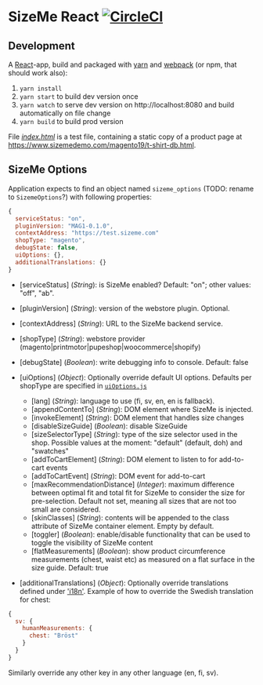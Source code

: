 # SizeMe React [![CircleCI](https://circleci.com/gh/SizeMeCom/sizeme-react.svg?style=svg)](https://circleci.com/gh/SizeMeCom/sizeme-react)

## Development

A [React](https://facebook.github.io/react/)-app, build and packaged with [yarn](https://yarnpkg.com) and [webpack](https://webpack.js.org/) (or npm, that should work also):

1. `yarn install`
2. `yarn start` to build dev version once
3. `yarn watch` to serve dev version on http://localhost:8080 and build automatically on file change
3. `yarn build` to build prod version

File [_index.html_](http://localhost:8080) is a test file, containing a static copy of a product page at 
https://www.sizemedemo.com/magento19/t-shirt-db.html.  

## SizeMe Options

Application expects to find an object named `sizeme_options` (TODO: rename to `SizemeOptions`?) with following properties:

```javascript
{
  serviceStatus: "on",
  pluginVersion: "MAG1-0.1.0",
  contextAddress: "https://test.sizeme.com"
  shopType: "magento",
  debugState: false,
  uiOptions: {},
  additionalTranslations: {}
}
```
* [serviceStatus] (_String_): is SizeMe enabled? Default: "on"; other values: "off", "ab".

* [pluginVersion] (_String_): version of the webstore plugin. Optional.

* [contextAddress] (_String_): URL to the SizeMe backend service.

* [shopType] (_String_): webstore provider (magento|printmotor|pupeshop|woocommerce|shopify)

* [debugState] (_Boolean_): write debugging info to console. Default: false

* [uiOptions] (_Object_): Optionally override default UI options. Defaults per shopType are specified in [`uiOptions.js`](src/api/uiOptions.js)
  - [lang] (_String_): language to use (fi, sv, en, en is fallback).
  - [appendContentTo] (_String_):  DOM element where SizeMe is injected.
  - [invokeElement] (_String_): DOM element that handles size changes
  - [disableSizeGuide] (_Boolean_): disable SizeGuide
  - [sizeSelectorType] (_String_): type of the size selector used in the shop. Possible values at the moment: "default" (default, doh) and "swatches"
  - [addToCartElement] (_String_): DOM element to listen to for add-to-cart events
  - [addToCartEvent] (_String_): DOM event for add-to-cart
  - [maxRecommendationDistance] (_Integer_): maximum difference between optimal fit and total fit for SizeMe to consider the size for pre-selection. Default not set, meaning all sizes that are not too small are considered.
  - [skinClasses] (_String_): contents will be appended to the class attribute of SizeMe container element. Empty by default.
  - [toggler] (_Boolean_): enable/disable functionality that can be used to toggle the visibility of SizeMe content
  - [flatMeasurements] (_Boolean_): show product circumference measurements (chest, waist etc) as measured on a flat surface in the size guide.  Default: true
  
* [additionalTranslations] (_Object_): Optionally override translations defined under ['i18n'](src/i18n). Example of how to 
override the Swedish translation for chest:
```javascript
{
  sv: {
    humanMeasurements: {
      chest: "Bröst"
    }
  }
}
```
Similarly override any other key in any other language (en, fi, sv).
